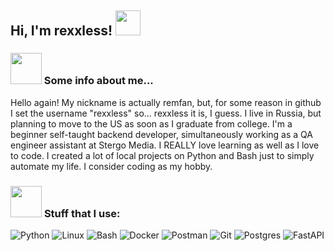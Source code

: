 <h2> Hi, I'm rexxless! <img src="https://media1.giphy.com/media/v1.Y2lkPTc5MGI3NjExMHUxeGkxbnlvODB2dmthcXVsZ2FveWR5N2R6NndxYm5sa2s5ODc3biZlcD12MV9pbnRlcm5hbF9naWZfYnlfaWQmY3Q9cw/iJsjsm6dhNPiQBvztq/giphy.gif" width="40px" height="40px"></h2>

### <img src="https://media.giphy.com/media/VgCDAzcKvsR6OM0uWg/giphy.gif" width="50"> Some info about me... 
Hello again! My nickname is actually remfan, but, for some reason in github I set the username "rexxless" so... rexxless it is, I guess. I live in Russia, but planning to move to the US as soon as I graduate from college. I'm a beginner self-taught backend developer, simultaneously working as a QA engineer assistant at Stergo Media. I REALLY love learning as well as I love to code. I created a lot of local projects on Python and Bash just to simply automate my life. I consider coding as my hobby.

### <img src="https://media0.giphy.com/media/v1.Y2lkPTc5MGI3NjExc2lnZWNqMWdyaG4yeW11OHJrMHF5eXV6Z3hvbHhlY3k4d2g0b3cyYiZlcD12MV9pbnRlcm5hbF9naWZfYnlfaWQmY3Q9cw/WY1xAMvavzRo4/giphy.gif" width="50"> **Stuff that I use:**
![Python](https://img.shields.io/badge/-Python-black?style=for-the-badge&logo=Python)
![Linux](https://img.shields.io/badge/-Linux-black?style=for-the-badge&logo=Linux&logoColor=FCC624)
![Bash](https://img.shields.io/badge/-Gnubash-black?style=for-the-badge&logo=gnubash)
![Docker](https://img.shields.io/badge/-docker-black?style=for-the-badge&logo=docker&logoColor=2496ED)
![Postman](https://img.shields.io/badge/-Postman-black?style=for-the-badge&logo=Postman&logoColor=FF6C37)
![Git](https://img.shields.io/badge/-Git-black?style=for-the-badge&logo=Git)
![Postgres](https://img.shields.io/badge/-Postgresql-black?style=for-the-badge&logo=postgresql&logoColor=2496ED)
![FastAPI](https://img.shields.io/badge/-FastAPI-black?style=for-the-badge&logo=fastapi&logoColor=00C7B7)
